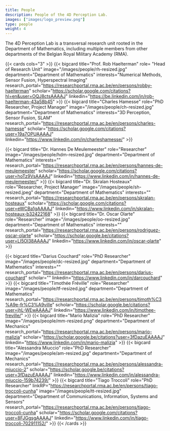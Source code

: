 ```yaml
---
title: People
description: People of the 4D Perception Lab.
images: ["images/logo_preview.png"]
type: people
weight: 4
---
```


The 4D Perception Lab is a transversal research unit rooted in the Department of Mathematics, including multiple members from other departments of the Belgian Royal Military Academy (RMA).



{{< cards cols="3"  >}}
  {{< bigcard title="Prof. Rob Haelterman" 
      role= "Head of Research Unit"
      image="/images/people/rh-resized.jpg" 
      department="Department of Mathematics"
      interests="Numerical Methods, Sensor Fusion, Hyperspectral Imaging"
      research_portal="https://researchportal.rma.ac.be/en/persons/robby-haelterman"
      scholar="https://scholar.google.com/citations?hl=en&user=OQJ8ctsAAAAJ"
      linkedin="https://be.linkedin.com/in/rob-haelterman-43a58b45"
      >}}
  {{< bigcard 
      title="Charles Hamesse" 
      role="PhD Researcher, Project Manager"
      image="/images/people/ch-resized.jpg" 
      department="Department of Mathematics"
      interests="3D Perception, Sensor Fusion, SLAM"
      research_portal="https://researchportal.rma.ac.be/en/persons/charles-hamesse"
      scholar="https://scholar.google.com/citations?user=19a7OPUAAAAJ"
      linkedin="https://www.linkedin.com/in/charleshamesse/"
      >}}

{{< bigcard 
      title="Dr. Hannes De Meulemeester" 
      role="Researcher"
      image="/images/people/hdm-resized.jpg"
      department="Department of Mathematics"
      interests=""
      research_portal="https://researchportal.rma.ac.be/en/persons/hannes-de-meulemeester"
      scholar="https://scholar.google.com/citations?user=hoTz9VsAAAAJ"
      linkedin="https://www.linkedin.com/in/hannes-de-meulemeester/"
      >}}
{{< bigcard 
      title="Dr. Skralan Hosteaux" 
      role="Researcher, Project Manager"
      image="/images/people/sh-resized.jpeg"
      department="Department of Mathematics"
      interests=""
      research_portal="https://researchportal.rma.ac.be/en/persons/skralan-hosteaux"
      scholar="https://scholar.google.com/citations?user=eWCBa1gAAAAJ"
      linkedin="https://www.linkedin.com/in/skralan-hosteaux-b32422168"
      >}}
{{< bigcard 
      title="Dr. Oscar Olarte" 
      role="Researcher"
      image="/images/people/oo-resized.jpg"
      department="Department of Mathematics"
      interests=""
      research_portal="https://researchportal.rma.ac.be/en/persons/rodriguez-oscar-olarte"
      scholar="https://scholar.google.be/citations?user=LI5Ol38AAAAJ"
      linkedin="https://www.linkedin.com/in/oscar-olarte"
      >}}

  {{< bigcard 
      title="Darius Couchard" 
      role="PhD Researcher"
      image="/images/people/dc-resized.jpg"
      department="Department of Mathematics"
      interests=""
      research_portal="https://researchportal.rma.ac.be/en/persons/darius-couchard"
      scholar=""
      linkedin="https://www.linkedin.com/in/darcouchard"
      >}}
  {{< bigcard 
      title="Timothée Fréville" 
      role="Researcher" 
      image="/images/people/tf-resized.jpg"
      department="Department of Mathematics"
      research_portal="https://researchportal.rma.ac.be/en/persons/timoth%C3%A9e-fr%C3%A9ville"
      scholar="https://scholar.google.be/citations?user=jhL-WEwAAAAJ"
      linkedin="https://www.linkedin.com/in/timothee-freville/"
      >}}
  {{< bigcard 
      title="Mario Malizia" 
      role="PhD Researcher"
      image="/images/people/mm-resized.png"
      department="Department of Mechanics"
      research_portal="https://researchportal.rma.ac.be/en/persons/mario-malizia"
      scholar="https://scholar.google.be/citations?user=3fDazuEAAAAJ"
      linkedin="https://www.linkedin.com/in/mario-malizia"
      >}}
  {{< bigcard 
      title="Alessandra Miuccio" 
      role="PhD Researcher" 
      image="/images/people/am-resized.jpg"
      department="Department of Mechanics"
      research_portal="https://researchportal.rma.ac.be/en/persons/alessandra-miuccio-2"
      scholar="https://scholar.google.be/citations?user=3fDazuEAAAAJ"
      linkedin="https://www.linkedin.com/in/alessandra-miuccio-159b74239/"
      >}}
  {{< bigcard 
      title="Tiago Troccoli" 
      role="PhD Researcher"
      linkRP="https://researchportal.rma.ac.be/en/persons/tiago-troccoli-cunha"
      image="/images/people/tt-resized.jpg"
      department="Department of Communications, Information, Systems and Sensors"
      research_portal="https://researchportal.rma.ac.be/en/persons/tiago-troccoli-cunha"
      scholar="https://scholar.google.com/citations?user=8FJGgsgAAAAJ"
      linkedin="https://www.linkedin.com/in/tiago-troccoli-702911152/"
      >}}
{{< /cards >}}



